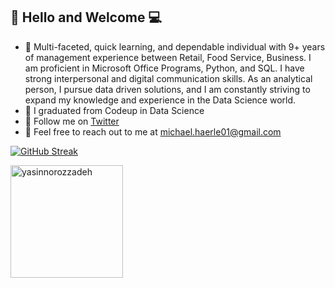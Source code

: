 ## 👋 Hello and Welcome 💻
- 👔 Multi-faceted, quick learning, and dependable individual with 9+ years of management experience between Retail, Food Service, Business. I am proficient in Microsoft Office Programs, Python, and SQL. I have strong interpersonal and digital communication skills. As an analytical person, I pursue data driven solutions, and I am constantly striving to expand my knowledge and experience in the Data Science world. 
- 📖 I graduated from Codeup in Data Science
- 🐥 Follow me on [Twitter](https://twitter.com/michael_haerle) 
- 📨 Feel free to reach out to me at michael.haerle01@gmail.com

[![GitHub Streak](https://streak-stats.demolab.com?user=michael-haerle&theme=dark&hide_border=true)](https://git.io/streak-stats)

<p align="left"><img height="180em" src="https://github-profile-summary-cards.vercel.app/api/cards/profile-details?username=michael-haerle&theme=github_dark" alt="yasinnorozzadeh" align = "center"/></p>
<!--
**michael-haerle/michael-haerle** is a ✨ _special_ ✨ repository because its `README.md` (this file) appears on your GitHub profile.

Here are some ideas to get you started:

- 🔭 I’m currently working on ...
- 🌱 I’m currently learning ...
- 👯 I’m looking to collaborate on ...
- 🤔 I’m looking for help with ...
- 💬 Ask me about ...
- 📫 How to reach me: ...
- 😄 Pronouns: ...
- ⚡ Fun fact: ...
-->
